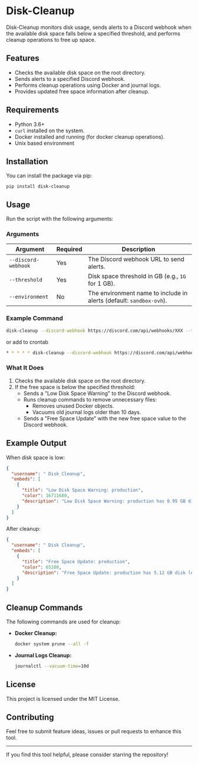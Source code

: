# Disk-Cleanup

Disk-Cleanup monitors disk usage, sends alerts to a Discord webhook when the available disk space falls below a specified threshold, and performs cleanup operations to free up space.

## Features

- Checks the available disk space on the root directory.
- Sends alerts to a specified Discord webhook.
- Performs cleanup operations using Docker and journal logs.
- Provides updated free space information after cleanup.

## Requirements

- Python 3.6+
- `curl` installed on the system.
- Docker installed and running (for docker cleanup operations).
- Unix based environment

## Installation

You can install the package via pip:

```
pip install disk-cleanup
```

## Usage

Run the script with the following arguments:

### Arguments

| Argument            | Required | Description                                                         |
| ------------------- | -------- | ------------------------------------------------------------------- |
| `--discord-webhook` | Yes      | The Discord webhook URL to send alerts.                             |
| `--threshold`       | Yes      | Disk space threshold in GB (e.g., `1G` for 1 GB).                   |
| `--environment`     | No       | The environment name to include in alerts (default: `sandbox-ovh`). |

### Example Command

```bash
disk-cleanup --discord-webhook https://discord.com/api/webhooks/XXX --threshold 1G --environment production
```

or add to crontab

```bash
* * * * * disk-cleanup --discord-webhook https://discord.com/api/webhooks/XXX --threshold 1G --environment production
```

### What It Does

1. Checks the available disk space on the root directory.
2. If the free space is below the specified threshold:
   - Sends a "Low Disk Space Warning" to the Discord webhook.
   - Runs cleanup commands to remove unnecessary files:
     - Removes unused Docker objects.
     - Vacuums old journal logs older than 10 days.
   - Sends a "Free Space Update" with the new free space value to the Discord webhook.

## Example Output

When disk space is low:

```json
{
  "username": " Disk Cleanup",
  "embeds": [
    {
      "title": "Low Disk Space Warning: production",
      "color": 16711680,
      "description": "Low Disk Space Warning: production has 0.95 GB disk left"
    }
  ]
}
```

After cleanup:

```json
{
  "username": " Disk Cleanup",
  "embeds": [
    {
      "title": "Free Space Update: production",
      "color": 65280,
      "description": "Free Space Update: production has 5.12 GB disk left"
    }
  ]
}
```

## Cleanup Commands

The following commands are used for cleanup:

- **Docker Cleanup:**
  ```bash
  docker system prune --all -f
  ```
- **Journal Logs Cleanup:**
  ```bash
  journalctl --vacuum-time=10d
  ```

## License

This project is licensed under the MIT License.

## Contributing

Feel free to submit feature ideas, issues or pull requests to enhance this tool.

---

If you find this tool helpful, please consider starring the repository!
